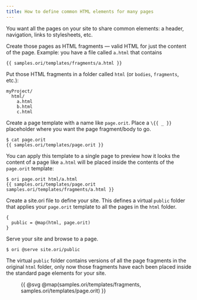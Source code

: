 ```yaml
---
title: How to define common HTML elements for many pages
---
```


You want all the pages on your site to share common elements: a header, navigation, links to stylesheets, etc.

<span class="tutorialStep"></span> Create those pages as HTML fragments — valid HTML for just the content of the page. Example: you have a file called `a.html` that contains

```{{"html"}}
{{ samples.ori/templates/fragments/a.html }}
```

<span class="tutorialStep"></span> Put those HTML fragments in a folder called `html` (or `bodies`, `fragments`, etc.):

```
myProject/
  html/
    a.html
    b.html
    c.html
```

<span class="tutorialStep"></span> Create a page template with a name like `page.orit`. Place a `\{{ _ }}` placeholder where you want the page fragment/body to go.

```console
$ cat page.orit
{{ samples.ori/templates/page.orit }}
```

You can apply this template to a single page to preview how it looks the content of a page like `a.html` will be placed inside the contents of the `page.orit` template:

```console
$ ori page.orit html/a.html
{{ samples.ori/templates/page.orit samples.ori/templates/fragments/a.html }}
```

<span class="tutorialStep"></span> Create a site.ori file to define your site. This defines a virtual `public` folder that applies your `page.orit` template to all the pages in the `html` folder.

```
{
  public = @map(html, page.orit)
}
```

<span class="tutorialStep"></span> Serve your site and browse to a page.

```console
$ ori @serve site.ori/public
```

The virtual `public` folder contains versions of all the page fragments in the original `html` folder, only now those fragments have each been placed inside the standard page elements for your site.

<figure>
{{
  @svg @map(samples.ori/templates/fragments, samples.ori/templates/page.orit)
}}
</figure>
